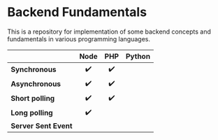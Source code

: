 # Backend Fundamentals

This is a repository for implementation of some backend concepts and fundamentals in various programming languages.

|                             | Node | PHP | Python |
| :-------------------------- | :--: | :--: | ------ |
| **Synchronous**       | ✔️ | ✔️ |        |
| **Asynchronous**      | ✔️ | ✔️ |        |
| **Short polling**     | ✔️ | ✔️ |        |
| **Long polling**      | ✔️ |      |        |
| **Server Sent Event** |      |      |        |
